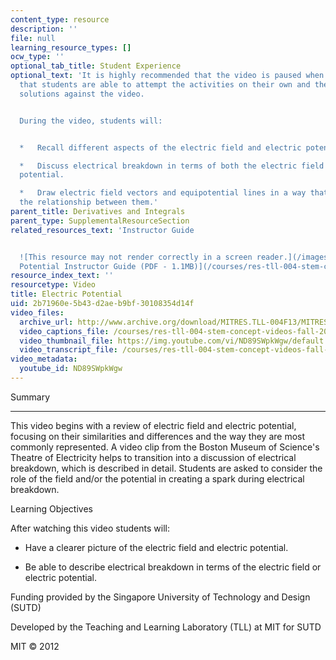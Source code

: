 ```yaml
---
content_type: resource
description: ''
file: null
learning_resource_types: []
ocw_type: ''
optional_tab_title: Student Experience
optional_text: 'It is highly recommended that the video is paused when prompted so
  that students are able to attempt the activities on their own and then check their
  solutions against the video.


  During the video, students will:


  *   Recall different aspects of the electric field and electric potential.

  *   Discuss electrical breakdown in terms of both the electric field and the electric
  potential.

  *   Draw electric field vectors and equipotential lines in a way that uses and reinforces
  the relationship between them.'
parent_title: Derivatives and Integrals
parent_type: SupplementalResourceSection
related_resources_text: 'Instructor Guide


  ![This resource may not render correctly in a screen reader.](/images/inacessible.gif)[Electric
  Potential Instructor Guide (PDF - 1.1MB)](/courses/res-tll-004-stem-concept-videos-fall-2013/resources/mitres_tll-004f13_eleguide)'
resource_index_text: ''
resourcetype: Video
title: Electric Potential
uid: 2b71960e-5b43-d2ae-b9bf-30108354d14f
video_files:
  archive_url: http://www.archive.org/download/MITRES.TLL-004F13/MITRES_TLL-004F13_electric_potential_sutd_intro_300k.mp4
  video_captions_file: /courses/res-tll-004-stem-concept-videos-fall-2013/d04b46bcba7b553e87ab1ae2dbba98f8_ND89SWpkWgw.vtt
  video_thumbnail_file: https://img.youtube.com/vi/ND89SWpkWgw/default.jpg
  video_transcript_file: /courses/res-tll-004-stem-concept-videos-fall-2013/1e29a96c2b2c93209f14bbea70a1142c_ND89SWpkWgw.pdf
video_metadata:
  youtube_id: ND89SWpkWgw
---
```


Summary


-----------

This video begins with a review of electric field and electric potential, focusing on their similarities and differences and the way they are most commonly represented. A video clip from the Boston Museum of Science's Theatre of Electricity helps to transition into a discussion of electrical breakdown, which is described in detail. Students are asked to consider the role of the field and/or the potential in creating a spark during electrical breakdown.

Learning Objectives

After watching this video students will:

*   Have a clearer picture of the electric field and electric potential.
    
*   Be able to describe electrical breakdown in terms of the electric field or electric potential.
    

Funding provided by the Singapore University of Technology and Design (SUTD)

Developed by the Teaching and Learning Laboratory (TLL) at MIT for SUTD

MIT © 2012